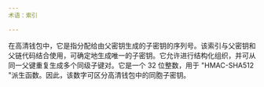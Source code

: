```yaml
---
术语：索引

---
```

在高清钱包中，它是指分配给由父密钥生成的子密钥的序列号。该索引与父密钥和父链代码结合使用，可确定地生成唯一的子密钥。它允许进行结构化组织，并可从同一父键重复生成多个同级子键对。它是一个 32 位整数，用于 "HMAC-SHA512 "派生函数。因此，该数字可区分高清钱包中的同胞子密钥。